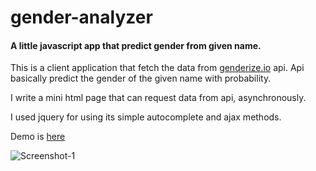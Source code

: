 # gender-analyzer

<h4>A little javascript app that predict gender from given name.</h4>

This is a client application that fetch the data from [genderize.io](https://genderize.io) api.
Api basically predict the gender of the given name with probability.

I write a mini html page that can request data from api, asynchronously.

I used jquery for using its simple autocomplete and ajax methods.

Demo is [here](http://95.85.6.112/GenderAnalyzer)

![Screenshot-1](https://user-images.githubusercontent.com/9788440/34367368-2bd7e5ca-eaaa-11e7-8eeb-d2ff2a77b5ce.png)
